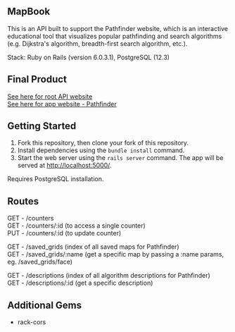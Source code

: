 ## MapBook

This is an API built to support the Pathfinder website, which is an interactive educational tool that visualizes popular pathfinding and search algorithms (e.g. Dijkstra's algorithm, breadth-first search algorithm, etc.). 

Stack:
Ruby on Rails (version 6.0.3.1), PostgreSQL (12.3)

## Final Product

[See here for root API website](https://evening-citadel-63039.herokuapp.com/)  
[See here for app website - Pathfinder](https://react-pathfinder.herokuapp.com/)

## Getting Started
  

1. Fork this repository, then clone your fork of this repository.
2. Install dependencies using the `bundle install` command.
3. Start the web server using the `rails server` command. The app will be served at <http://localhost:5000/>.  
  
Requires PostgreSQL installation.

## Routes

GET - /counters  
GET - /counters/:id (to access a single counter)  
PUT - /counters/:id (to update counter)

GET - /saved_grids (index of all saved maps for Pathfinder)  
GET - /saved_grids/:name (get a specific map by passing a :name params, eg. /saved_grids/face)

GET - /descriptions (index of all algorithm descriptions for Pathfinder)  
GET - /descriptions/:id (get a specific description)

## Additional Gems

- rack-cors